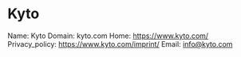 
# Kyto

Name: Kyto
Domain: kyto.com
Home: https://www.kyto.com/
Privacy_policy: https://www.kyto.com/imprint/
Email: info@kyto.com
